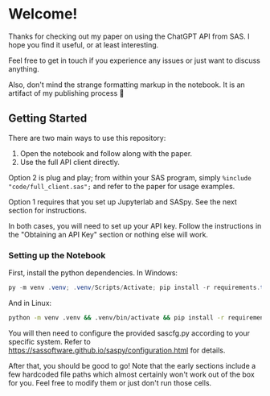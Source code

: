 # Welcome!

Thanks for checking out my paper on using the ChatGPT API from SAS.
I hope you find it useful, or at least interesting.

Feel free to get in touch if you experience any issues or just want to discuss anything.

Also, don't mind the strange formatting markup in the notebook.
It is an artifact of my publishing process 🙂

## Getting Started

There are two main ways to use this repository:
1. Open the notebook and follow along with the paper.
2. Use the full API client directly.

Option 2 is plug and play; from within your SAS program, simply `%include "code/full_client.sas";` and refer to the paper for usage examples.

Option 1 requires that you set up Jupyterlab and SASpy.
See the next section for instructions.

In both cases, you will need to set up your API key.
Follow the instructions in the "Obtaining an API Key" section or nothing else will work.

### Setting up the Notebook
First, install the python dependencies.
In Windows:
```powershell
py -m venv .venv; .venv/Scripts/Activate; pip install -r requirements.txt
```

And in Linux:
```sh
python -m venv .venv && .venv/bin/activate && pip install -r requirements.txt
```

You will then need to configure the provided sascfg.py according to your specific system.
Refer to https://sassoftware.github.io/saspy/configuration.html for details.

After that, you should be good to go!
Note that the early sections include a few hardcoded file paths which almost certainly won't work out of the box for you.
Feel free to modify them or just don't run those cells.
